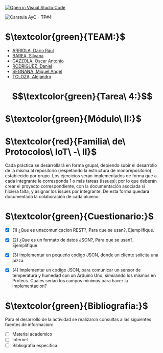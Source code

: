 [![Open in Visual Studio Code](https://classroom.github.com/assets/open-in-vscode-718a45dd9cf7e7f842a935f5ebbe5719a5e09af4491e668f4dbf3b35d5cca122.svg)](https://classroom.github.com/online_ide?assignment_repo_id=11103962&assignment_repo_type=AssignmentRepo)




![Caratula AyC - TP#4](https://github.com/ISPC-TST-ARQUITECTURA-Y-CONECTIVIDAD/tarea4-grupo-7/assets/46485082/6ea603a9-b18f-4781-a304-7f50de4642cf)

# $\textcolor{green}{TEAM:}$

- [ARRIOLA, Dario Raul](https://github.com/dr-arriola)
- [BAREA, Silvana](https://github.com/recursosssbb)
- [GAZZOLA, Oscar Antonio](https://github.com/OscarAGazzola )
- [RODRIGUEZ, Daniel](https://github.com/danydeitu)
- [SEGNANA, Miguel Angel](https://github.com/guelo2019 )
- [TOLOZA, Alejandro](https://github.com/Alejandro-Toloza)


# $$\textcolor{green}{Tarea\ 4:}$$

# $\textcolor{green}{Módulo\ II:}$

# $\textcolor{red}{Familia\ de\ Protocolos\ IoT\ -\ II}$

Cada práctica se desarrollará en forma grupal, debiendo subir el
desarrollo de la misma al repositorio (respetando la estructura de
monorepositorio) establecido por grupo. Los ejercicios serán
implementados de forma que a cada integrante le corresponda 1 o más
tareas (issues); por lo que deberán crear el proyecto correspondiente,
con la documentación asociada si hiciera falta, y asignar los issues por
integrante. De esta forma quedara documentada la colaboración de
cada alumno.

# $\textcolor{green}{Cuestionario:}$


- [x] (1) ¿Que es unacomunicacion REST?, Para que se usan?, Ejemplifique.
- [x] (2) ¿Que es un formato de datos JSON?, Para que se usan?. Ejemplifique
- [x] (3) Implementar un pequeño codigo JSON, donde un cliente solicita una pizza.
- [x] (4)  Implementar un codigo JSON, para comunicar un sensor de temperatura y humedad con un Arduino Uno, simulando los mismos en Proteus.
Cuales serian los campos minimos para hacer la implementacion?



# $\textcolor{green}{Bibliografia:}$


Para el desarrollo de la actividad se realizaron consultas a las siguientes fuentes de informacion:

- [ ] Material academico
- [ ] Internet
- [ ] Bibliografia especifica.
